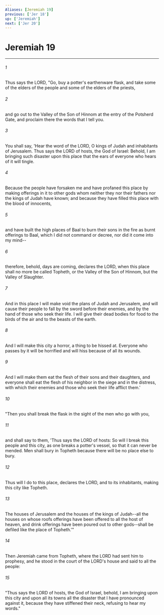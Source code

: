 ```yaml
---
Aliases: [Jeremiah 19]
previous: ['Jer 18']
up: ['Jeremiah']
next: ['Jer 20']
---
```

# Jeremiah 19

***

 

###### 1 
Thus says the LORD, "Go, buy a potter's earthenware flask, and take some of the elders of the people and some of the elders of the priests, 
 

###### 2 
and go out to the Valley of the Son of Hinnom at the entry of the Potsherd Gate, and proclaim there the words that I tell you. 
 

###### 3 
You shall say, 'Hear the word of the LORD, O kings of Judah and inhabitants of Jerusalem. Thus says the LORD of hosts, the God of Israel: Behold, I am bringing such disaster upon this place that the ears of everyone who hears of it will tingle. 
 

###### 4 
Because the people have forsaken me and have profaned this place by making offerings in it to other gods whom neither they nor their fathers nor the kings of Judah have known; and because they have filled this place with the blood of innocents, 
 

###### 5 
and have built the high places of Baal to burn their sons in the fire as burnt offerings to Baal, which I did not command or decree, nor did it come into my mind-- 
 

###### 6 
therefore, behold, days are coming, declares the LORD, when this place shall no more be called Topheth, or the Valley of the Son of Hinnom, but the Valley of Slaughter. 
 

###### 7 
And in this place I will make void the plans of Judah and Jerusalem, and will cause their people to fall by the sword before their enemies, and by the hand of those who seek their life. I will give their dead bodies for food to the birds of the air and to the beasts of the earth. 
 

###### 8 
And I will make this city a horror, a thing to be hissed at. Everyone who passes by it will be horrified and will hiss because of all its wounds. 
 

###### 9 
And I will make them eat the flesh of their sons and their daughters, and everyone shall eat the flesh of his neighbor in the siege and in the distress, with which their enemies and those who seek their life afflict them.'
 
 

###### 10 
"Then you shall break the flask in the sight of the men who go with you, 
 

###### 11 
and shall say to them, 'Thus says the LORD of hosts: So will I break this people and this city, as one breaks a potter's vessel, so that it can never be mended. Men shall bury in Topheth because there will be no place else to bury. 
 

###### 12 
Thus will I do to this place, declares the LORD, and to its inhabitants, making this city like Topheth. 
 

###### 13 
The houses of Jerusalem and the houses of the kings of Judah--all the houses on whose roofs offerings have been offered to all the host of heaven, and drink offerings have been poured out to other gods--shall be defiled like the place of Topheth.'"
 
 

###### 14 
Then Jeremiah came from Topheth, where the LORD had sent him to prophesy, and he stood in the court of the LORD's house and said to all the people: 
 

###### 15 
"Thus says the LORD of hosts, the God of Israel, behold, I am bringing upon this city and upon all its towns all the disaster that I have pronounced against it, because they have stiffened their neck, refusing to hear my words."
 
